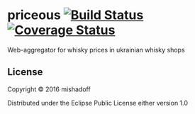 # priceous [![Build Status](https://api.travis-ci.org/mishadoff/priceous.png)](https://travis-ci.org/mishadoff/priceous) [![Coverage Status](https://coveralls.io/repos/github/mishadoff/priceous/badge.svg?branch=master)](https://coveralls.io/github/mishadoff/priceous?branch=master)

Web-aggregator for whisky prices in ukrainian whisky shops

## License

Copyright © 2016 mishadoff

Distributed under the Eclipse Public License either version 1.0
